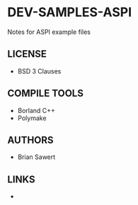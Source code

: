 # DEV-SAMPLES-ASPI
Notes for ASPI example files

## LICENSE
* BSD 3 Clauses

## COMPILE TOOLS
* Borland C++
* Polymake
 
## AUTHORS
* Brian Sawert

## LINKS
* 
